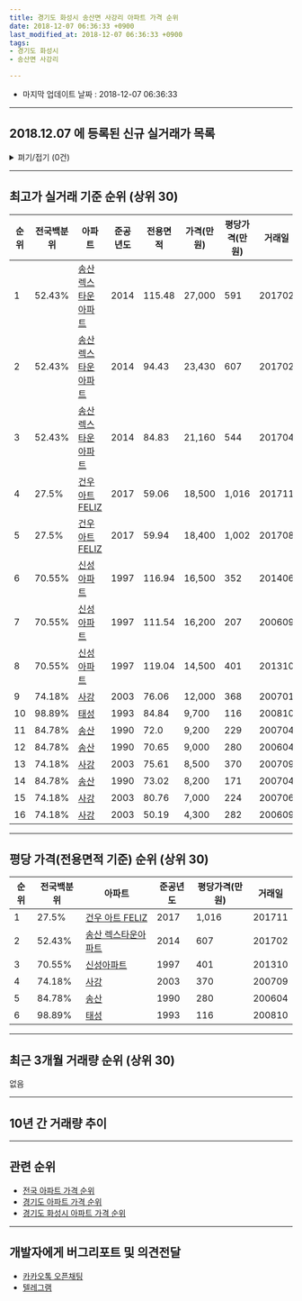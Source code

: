 ```yaml
---
title: 경기도 화성시 송산면 사강리 아파트 가격 순위
date: 2018-12-07 06:36:33 +0900
last_modified_at: 2018-12-07 06:36:33 +0900
tags:
- 경기도 화성시
- 송산면 사강리

---
```


* 마지막 업데이트 날짜 : 2018-12-07 06:36:33

---

## 2018.12.07 에 등록된 신규 실거래가 목록

<details>
<summary>펴기/접기 (0건)</summary>
<div markdown="1">

|아파트|전국백분위|준공년도|전용면적|가격(만원)|평당가격(만원)|거래일|
|---|---|---|---|---|---|---|
|없음|||||||


</div>
</details>

---

## 최고가 실거래 기준 순위 (상위 30)


|순위|전국백분위|아파트|준공년도|전용면적|가격(만원)|평당가격(만원)|거래일|
|---|---|---|---|---|---|---|---|
|1|52.43%|[송산 렉스타운아파트](https://search.naver.com/search.naver?query=%EA%B2%BD%EA%B8%B0%EB%8F%84+%ED%99%94%EC%84%B1%EC%8B%9C+%EC%86%A1%EC%82%B0%EB%A9%B4+%EC%82%AC%EA%B0%95%EB%A6%AC+%EC%86%A1%EC%82%B0+%EB%A0%89%EC%8A%A4%ED%83%80%EC%9A%B4%EC%95%84%ED%8C%8C%ED%8A%B8)|2014|115.48|27,000|591|201702|
|2|52.43%|[송산 렉스타운아파트](https://search.naver.com/search.naver?query=%EA%B2%BD%EA%B8%B0%EB%8F%84+%ED%99%94%EC%84%B1%EC%8B%9C+%EC%86%A1%EC%82%B0%EB%A9%B4+%EC%82%AC%EA%B0%95%EB%A6%AC+%EC%86%A1%EC%82%B0+%EB%A0%89%EC%8A%A4%ED%83%80%EC%9A%B4%EC%95%84%ED%8C%8C%ED%8A%B8)|2014|94.43|23,430|607|201702|
|3|52.43%|[송산 렉스타운아파트](https://search.naver.com/search.naver?query=%EA%B2%BD%EA%B8%B0%EB%8F%84+%ED%99%94%EC%84%B1%EC%8B%9C+%EC%86%A1%EC%82%B0%EB%A9%B4+%EC%82%AC%EA%B0%95%EB%A6%AC+%EC%86%A1%EC%82%B0+%EB%A0%89%EC%8A%A4%ED%83%80%EC%9A%B4%EC%95%84%ED%8C%8C%ED%8A%B8)|2014|84.83|21,160|544|201704|
|4|27.5%|[건우 아트 FELIZ](https://search.naver.com/search.naver?query=%EA%B2%BD%EA%B8%B0%EB%8F%84+%ED%99%94%EC%84%B1%EC%8B%9C+%EC%86%A1%EC%82%B0%EB%A9%B4+%EC%82%AC%EA%B0%95%EB%A6%AC+%EA%B1%B4%EC%9A%B0+%EC%95%84%ED%8A%B8+FELIZ)|2017|59.06|18,500|1,016|201711|
|5|27.5%|[건우 아트 FELIZ](https://search.naver.com/search.naver?query=%EA%B2%BD%EA%B8%B0%EB%8F%84+%ED%99%94%EC%84%B1%EC%8B%9C+%EC%86%A1%EC%82%B0%EB%A9%B4+%EC%82%AC%EA%B0%95%EB%A6%AC+%EA%B1%B4%EC%9A%B0+%EC%95%84%ED%8A%B8+FELIZ)|2017|59.94|18,400|1,002|201708|
|6|70.55%|[신성아파트](https://search.naver.com/search.naver?query=%EA%B2%BD%EA%B8%B0%EB%8F%84+%ED%99%94%EC%84%B1%EC%8B%9C+%EC%86%A1%EC%82%B0%EB%A9%B4+%EC%82%AC%EA%B0%95%EB%A6%AC+%EC%8B%A0%EC%84%B1%EC%95%84%ED%8C%8C%ED%8A%B8)|1997|116.94|16,500|352|201406|
|7|70.55%|[신성아파트](https://search.naver.com/search.naver?query=%EA%B2%BD%EA%B8%B0%EB%8F%84+%ED%99%94%EC%84%B1%EC%8B%9C+%EC%86%A1%EC%82%B0%EB%A9%B4+%EC%82%AC%EA%B0%95%EB%A6%AC+%EC%8B%A0%EC%84%B1%EC%95%84%ED%8C%8C%ED%8A%B8)|1997|111.54|16,200|207|200609|
|8|70.55%|[신성아파트](https://search.naver.com/search.naver?query=%EA%B2%BD%EA%B8%B0%EB%8F%84+%ED%99%94%EC%84%B1%EC%8B%9C+%EC%86%A1%EC%82%B0%EB%A9%B4+%EC%82%AC%EA%B0%95%EB%A6%AC+%EC%8B%A0%EC%84%B1%EC%95%84%ED%8C%8C%ED%8A%B8)|1997|119.04|14,500|401|201310|
|9|74.18%|[사강](https://search.naver.com/search.naver?query=%EA%B2%BD%EA%B8%B0%EB%8F%84+%ED%99%94%EC%84%B1%EC%8B%9C+%EC%86%A1%EC%82%B0%EB%A9%B4+%EC%82%AC%EA%B0%95%EB%A6%AC+%EC%82%AC%EA%B0%95)|2003|76.06|12,000|368|200701|
|10|98.89%|[태성](https://search.naver.com/search.naver?query=%EA%B2%BD%EA%B8%B0%EB%8F%84+%ED%99%94%EC%84%B1%EC%8B%9C+%EC%86%A1%EC%82%B0%EB%A9%B4+%EC%82%AC%EA%B0%95%EB%A6%AC+%ED%83%9C%EC%84%B1)|1993|84.84|9,700|116|200810|
|11|84.78%|[송산](https://search.naver.com/search.naver?query=%EA%B2%BD%EA%B8%B0%EB%8F%84+%ED%99%94%EC%84%B1%EC%8B%9C+%EC%86%A1%EC%82%B0%EB%A9%B4+%EC%82%AC%EA%B0%95%EB%A6%AC+%EC%86%A1%EC%82%B0)|1990|72.0|9,200|229|200704|
|12|84.78%|[송산](https://search.naver.com/search.naver?query=%EA%B2%BD%EA%B8%B0%EB%8F%84+%ED%99%94%EC%84%B1%EC%8B%9C+%EC%86%A1%EC%82%B0%EB%A9%B4+%EC%82%AC%EA%B0%95%EB%A6%AC+%EC%86%A1%EC%82%B0)|1990|70.65|9,000|280|200604|
|13|74.18%|[사강](https://search.naver.com/search.naver?query=%EA%B2%BD%EA%B8%B0%EB%8F%84+%ED%99%94%EC%84%B1%EC%8B%9C+%EC%86%A1%EC%82%B0%EB%A9%B4+%EC%82%AC%EA%B0%95%EB%A6%AC+%EC%82%AC%EA%B0%95)|2003|75.61|8,500|370|200709|
|14|84.78%|[송산](https://search.naver.com/search.naver?query=%EA%B2%BD%EA%B8%B0%EB%8F%84+%ED%99%94%EC%84%B1%EC%8B%9C+%EC%86%A1%EC%82%B0%EB%A9%B4+%EC%82%AC%EA%B0%95%EB%A6%AC+%EC%86%A1%EC%82%B0)|1990|73.02|8,200|171|200704|
|15|74.18%|[사강](https://search.naver.com/search.naver?query=%EA%B2%BD%EA%B8%B0%EB%8F%84+%ED%99%94%EC%84%B1%EC%8B%9C+%EC%86%A1%EC%82%B0%EB%A9%B4+%EC%82%AC%EA%B0%95%EB%A6%AC+%EC%82%AC%EA%B0%95)|2003|80.76|7,000|224|200706|
|16|74.18%|[사강](https://search.naver.com/search.naver?query=%EA%B2%BD%EA%B8%B0%EB%8F%84+%ED%99%94%EC%84%B1%EC%8B%9C+%EC%86%A1%EC%82%B0%EB%A9%B4+%EC%82%AC%EA%B0%95%EB%A6%AC+%EC%82%AC%EA%B0%95)|2003|50.19|4,300|282|200609|


---

## 평당 가격(전용면적 기준) 순위 (상위 30)


|순위|전국백분위|아파트|준공년도|평당가격(만원)|거래일|
|---|---|---|---|---|---|
|1|27.5%|[건우 아트 FELIZ](https://search.naver.com/search.naver?query=%EA%B2%BD%EA%B8%B0%EB%8F%84+%ED%99%94%EC%84%B1%EC%8B%9C+%EC%86%A1%EC%82%B0%EB%A9%B4+%EC%82%AC%EA%B0%95%EB%A6%AC+%EA%B1%B4%EC%9A%B0+%EC%95%84%ED%8A%B8+FELIZ)|2017|1,016|201711|
|2|52.43%|[송산 렉스타운아파트](https://search.naver.com/search.naver?query=%EA%B2%BD%EA%B8%B0%EB%8F%84+%ED%99%94%EC%84%B1%EC%8B%9C+%EC%86%A1%EC%82%B0%EB%A9%B4+%EC%82%AC%EA%B0%95%EB%A6%AC+%EC%86%A1%EC%82%B0+%EB%A0%89%EC%8A%A4%ED%83%80%EC%9A%B4%EC%95%84%ED%8C%8C%ED%8A%B8)|2014|607|201702|
|3|70.55%|[신성아파트](https://search.naver.com/search.naver?query=%EA%B2%BD%EA%B8%B0%EB%8F%84+%ED%99%94%EC%84%B1%EC%8B%9C+%EC%86%A1%EC%82%B0%EB%A9%B4+%EC%82%AC%EA%B0%95%EB%A6%AC+%EC%8B%A0%EC%84%B1%EC%95%84%ED%8C%8C%ED%8A%B8)|1997|401|201310|
|4|74.18%|[사강](https://search.naver.com/search.naver?query=%EA%B2%BD%EA%B8%B0%EB%8F%84+%ED%99%94%EC%84%B1%EC%8B%9C+%EC%86%A1%EC%82%B0%EB%A9%B4+%EC%82%AC%EA%B0%95%EB%A6%AC+%EC%82%AC%EA%B0%95)|2003|370|200709|
|5|84.78%|[송산](https://search.naver.com/search.naver?query=%EA%B2%BD%EA%B8%B0%EB%8F%84+%ED%99%94%EC%84%B1%EC%8B%9C+%EC%86%A1%EC%82%B0%EB%A9%B4+%EC%82%AC%EA%B0%95%EB%A6%AC+%EC%86%A1%EC%82%B0)|1990|280|200604|
|6|98.89%|[태성](https://search.naver.com/search.naver?query=%EA%B2%BD%EA%B8%B0%EB%8F%84+%ED%99%94%EC%84%B1%EC%8B%9C+%EC%86%A1%EC%82%B0%EB%A9%B4+%EC%82%AC%EA%B0%95%EB%A6%AC+%ED%83%9C%EC%84%B1)|1993|116|200810|


---

## 최근 3개월 거래량 순위 (상위 30)

없음

---

## 10년 간 거래량 추이


<div style="width:100%;">
    <canvas id="deal_progress" height="250"></canvas>
</div>

<script>
new Chart(document.getElementById("deal_progress"), {
    type: 'line',
    data: {
        labels: ['200812','200901','200902','200903','200904','200905','200906','200907','200908','200909','200910','200911','200912','201001','201002','201003','201004','201005','201006','201007','201008','201009','201010','201011','201012','201101','201102','201103','201104','201105','201106','201107','201108','201109','201110','201111','201112','201201','201202','201203','201204','201205','201206','201207','201208','201209','201210','201211','201212','201301','201302','201303','201304','201305','201306','201307','201308','201309','201310','201311','201312','201401','201402','201403','201404','201405','201406','201407','201408','201409','201410','201411','201412','201501','201502','201503','201504','201505','201506','201507','201508','201509','201510','201511','201512','201601','201602','201603','201604','201605','201606','201607','201608','201609','201610','201611','201612','201701','201702','201703','201704','201705','201706','201707','201708','201709','201710','201711','201712','201801','201802','201803','201804','201805','201806','201807','201808','201809','201810','201811','201812'],
        datasets: [{
            label: '실거래 수',
            pointRadius: 1,
            data: [0, 0, 0, 0, 1, 0, 0, 2, 0, 0, 0, 1, 0, 0, 1, 0, 0, 1, 0, 0, 0, 0, 0, 1, 0, 0, 0, 0, 0, 0, 0, 0, 0, 0, 0, 0, 0, 0, 0, 0, 0, 0, 0, 0, 0, 1, 0, 2, 0, 0, 0, 0, 1, 0, 0, 0, 0, 0, 1, 0, 0, 0, 0, 0, 0, 0, 2, 0, 1, 0, 0, 0, 0, 0, 2, 1, 0, 0, 3, 1, 0, 0, 0, 0, 0, 1, 0, 0, 0, 2, 4, 1, 3, 0, 3, 1, 1, 0, 4, 2, 1, 0, 1, 3, 1, 1, 0, 3, 1, 0, 1, 0, 1, 0, 1, 1, 1, 0, 0, 0, 0],
            borderColor: "rgba(255, 201, 14, 1)",
            backgroundColor: "rgba(255, 201, 14, 0.5)",
            fill: true,
        }]
    },
    options: {
        responsive: true,
        title: {
            display: true,
            text: '10년간 거래량 추이'
        },
        tooltips: {
            mode: 'index',
            intersect: false,
        },
        hover: {
            mode: 'nearest',
            intersect: true
        },
        scales: {
            xAxes: [{
                display: true,
                scaleLabel: {
                    display: true,
                    labelString: '년/월'
                }
            }],
            yAxes: [{
                display: true,
                ticks: {
                    suggestedMin: 0,
                },
                scaleLabel: {
                    display: true,
                    labelString: '실거래 수'
                }
            }]
        }
    }
});

</script>


---

## 관련 순위

- [전국 아파트 가격 순위](https://inasie.github.io/apt-ranking/전국)
- [경기도 아파트 가격 순위](https://inasie.github.io/apt-ranking/경기도)
- [경기도 화성시 아파트 가격 순위](https://inasie.github.io/apt-ranking/경기도-화성시)


---

## 개발자에게 버그리포트 및 의견전달

- [카카오톡 오픈채팅](https://open.kakao.com/o/gLJUAP4)
- [텔레그램](https://t.me/inasie)

